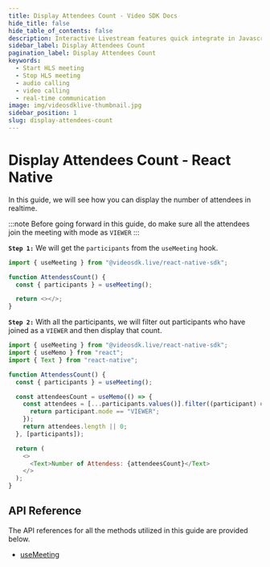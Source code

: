 ```yaml
---
title: Display Attendees Count - Video SDK Docs
hide_title: false
hide_table_of_contents: false
description: Interactive Livestream features quick integrate in Javascript, React JS, Android, IOS, React Native, Flutter with Video SDK to add live video & audio conferencing to your applications.
sidebar_label: Display Attendees Count
pagination_label: Display Attendees Count
keywords:
  - Start HLS meeting
  - Stop HLS meeting
  - audio calling
  - video calling
  - real-time communication
image: img/videosdklive-thumbnail.jpg
sidebar_position: 1
slug: display-attendees-count
---
```


# Display Attendees Count - React Native

In this guide, we will see how you can display the number of attendees in realtime.

:::note
Before going forward in this guide, do make sure all the attendees join the meeting with mode as `VIEWER`
:::

**`Step 1:`** We will get the `participants` from the `useMeeting` hook.

```js
import { useMeeting } from "@videosdk.live/react-native-sdk";

function AttendessCount() {
  const { participants } = useMeeting();

  return <></>;
}
```

**`Step 2:`** With all the participants, we will filter out participants who have joined as a `VIEWER` and then display that count.

```js
import { useMeeting } from "@videosdk.live/react-native-sdk";
import { useMemo } from "react";
import { Text } from "react-native";

function AttendessCount() {
  const { participants } = useMeeting();

  const attendeesCount = useMemo(() => {
    const attendees = [...participants.values()].filter((participant) => {
      return participant.mode == "VIEWER";
    });
    return attendees.length || 0;
  }, [participants]);

  return (
    <>
      <Text>Number of Attendess: {attendeesCount}</Text>
    </>
  );
}
```

## API Reference

The API references for all the methods utilized in this guide are provided below.

- [useMeeting](/react-native/api/sdk-reference/use-meeting/introduction)
